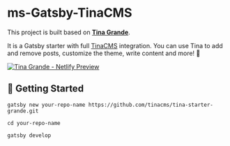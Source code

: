 # ms-Gatsby-TinaCMS

This project is built based on **[Tina Grande](https://github.com/tinacms/tina-starter-grande)**.

It is a Gatsby starter with full [TinaCMS](https://tinacms.org/) integration. You can use Tina to add and remove posts, customize the theme, write content and more! :tada:

[![Tina Grande - Netlify Preview](https://res.cloudinary.com/forestry-demo/video/upload/w_700,e_loop/v1573145194/Tina_Grande_Alpha_Demo_1_-_Encoded.gif)]("https://tina-starter-grande.netlify.com/)

## :memo: Getting Started

```cli
gatsby new your-repo-name https://github.com/tinacms/tina-starter-grande.git

cd your-repo-name

gatsby develop
```
